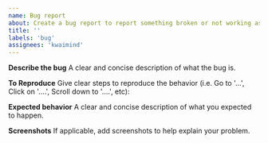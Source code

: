 ```yaml
---
name: Bug report
about: Create a bug report to report something broken or not working as expected
title: ''
labels: 'bug'
assignees: 'kwaimind'
---
```


**Describe the bug**
A clear and concise description of what the bug is.

**To Reproduce**
Give clear steps to reproduce the behavior (i.e. Go to '...', Click on '....', Scroll down to '....', etc):

**Expected behavior**
A clear and concise description of what you expected to happen.

**Screenshots**
If applicable, add screenshots to help explain your problem.
